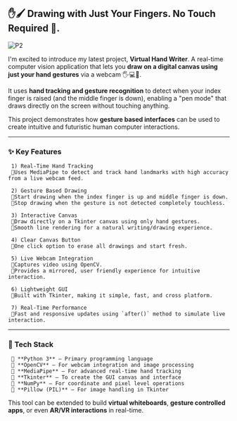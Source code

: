 ## ✋🖌️ Drawing with Just Your Fingers. No Touch Required 🚀.

![P2](https://github.com/user-attachments/assets/32a5ddc2-3769-4057-96dd-9d618c3b4065)

I'm excited to introduce my latest project, **Virtual Hand Writer**. A real-time computer vision application that lets you **draw on a digital canvas using just your hand gestures** via a webcam 🖐️💻🎨.

It uses **hand tracking and gesture recognition** to detect when your index finger is raised (and the middle finger is down), enabling a "pen mode" that draws directly on the screen without touching anything.

This project demonstrates how **gesture based interfaces** can be used to create intuitive and futuristic human computer interactions.

---

### ✨ Key Features

     1) Real-Time Hand Tracking
     🔹Uses MediaPipe to detect and track hand landmarks with high accuracy from a live webcam feed.

     2) Gesture Based Drawing
     🔹Start drawing when the index finger is up and middle finger is down.
     🔹Stop drawing when the gesture is not detected completely touchless.

     3) Interactive Canvas
     🔹Draw directly on a Tkinter canvas using only hand gestures.
     🔹Smooth line rendering for a natural writing/drawing experience.

     4) Clear Canvas Button
     🔹One click option to erase all drawings and start fresh.

     5) Live Webcam Integration
     🔹Captures video using OpenCV.
     🔹Provides a mirrored, user friendly experience for intuitive interaction.

     6) Lightweight GUI
     🔹Built with Tkinter, making it simple, fast, and cross platform.

     7) Real-Time Performance
     🔹Fast and responsive updates using `after()` method to simulate live interaction.

---

### 🔴 Tech Stack

     🔹 **Python 3** – Primary programming language
     🔹 **OpenCV** – For webcam integration and image processing
     🔹 **MediaPipe** – For advanced real-time hand tracking
     🔹 **Tkinter** – To create the GUI canvas and interface
     🔹 **NumPy** – For coordinate and pixel level operations
     🔹 **Pillow (PIL)** – For image handling in Tkinter

This tool can be extended to build **virtual whiteboards**, **gesture controlled apps**, or even **AR/VR interactions** in real-time.
